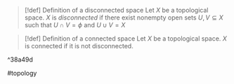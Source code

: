 >[!def] Definition of a disconnected space
>Let $X$ be a topological space. $X$ is *disconnected* if there exist nonempty open sets $U,V \subseteq X$ such that $U \cap V = \phi$ and $U \cup V = X$

>[!def] Definition of a connected space
>Let $X$ be a topological space. $X$ is connected if it is not disconnected.

^38a49d

#topology 